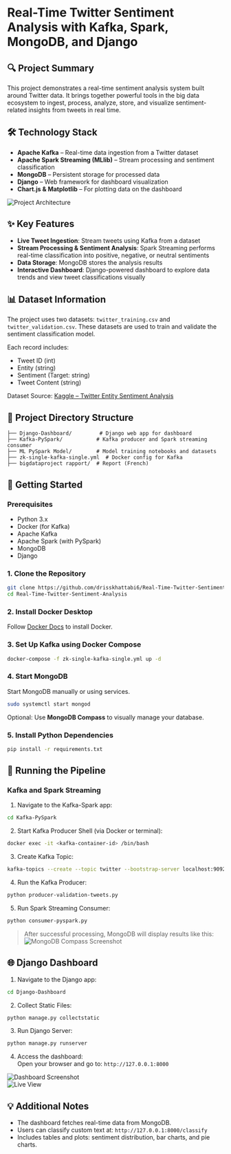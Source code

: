 # Real-Time Twitter Sentiment Analysis with Kafka, Spark, MongoDB, and Django

## 🔍 Project Summary

This project demonstrates a real-time sentiment analysis system built around Twitter data. It brings together powerful tools in the big data ecosystem to ingest, process, analyze, store, and visualize sentiment-related insights from tweets in real time.

## 🛠️ Technology Stack

- **Apache Kafka** – Real-time data ingestion from a Twitter dataset  
- **Apache Spark Streaming (MLlib)** – Stream processing and sentiment classification  
- **MongoDB** – Persistent storage for processed data  
- **Django** – Web framework for dashboard visualization  
- **Chart.js & Matplotlib** – For plotting data on the dashboard  

![Project Architecture](imgs/flow.png)

## ✨ Key Features

- **Live Tweet Ingestion**: Stream tweets using Kafka from a dataset  
- **Stream Processing & Sentiment Analysis**: Spark Streaming performs real-time classification into positive, negative, or neutral sentiments  
- **Data Storage**: MongoDB stores the analysis results  
- **Interactive Dashboard**: Django-powered dashboard to explore data trends and view tweet classifications visually  

## 📊 Dataset Information

The project uses two datasets: `twitter_training.csv` and `twitter_validation.csv`. These datasets are used to train and validate the sentiment classification model.

Each record includes:
- Tweet ID (int)
- Entity (string)
- Sentiment (Target: string)
- Tweet Content (string)

Dataset Source: [Kaggle – Twitter Entity Sentiment Analysis](https://www.kaggle.com/datasets/jp797498e/twitter-entity-sentiment-analysis)

## 📁 Project Directory Structure

```
├── Django-Dashboard/         # Django web app for dashboard
├── Kafka-PySpark/           # Kafka producer and Spark streaming consumer
├── ML PySpark Model/        # Model training notebooks and datasets
├── zk-single-kafka-single.yml  # Docker config for Kafka
├── bigdataproject rapport/  # Report (French)
```

## 🚀 Getting Started

### Prerequisites

- Python 3.x  
- Docker (for Kafka)  
- Apache Kafka  
- Apache Spark (with PySpark)  
- MongoDB  
- Django  

### 1. Clone the Repository

```bash
git clone https://github.com/drisskhattabi6/Real-Time-Twitter-Sentiment-Analysis.git
cd Real-Time-Twitter-Sentiment-Analysis
```

### 2. Install Docker Desktop

Follow [Docker Docs](https://docs.docker.com/get-docker/) to install Docker.

### 3. Set Up Kafka using Docker Compose

```bash
docker-compose -f zk-single-kafka-single.yml up -d
```

### 4. Start MongoDB

Start MongoDB manually or using services.

```bash
sudo systemctl start mongod
```

Optional: Use **MongoDB Compass** to visually manage your database.

### 5. Install Python Dependencies

```bash
pip install -r requirements.txt
```

## 🧠 Running the Pipeline

### Kafka and Spark Streaming

1. Navigate to the Kafka-Spark app:

```bash
cd Kafka-PySpark
```

2. Start Kafka Producer Shell (via Docker or terminal):

```bash
docker exec -it <kafka-container-id> /bin/bash
```

3. Create Kafka Topic:

```bash
kafka-topics --create --topic twitter --bootstrap-server localhost:9092
```

4. Run the Kafka Producer:

```bash
python producer-validation-tweets.py
```

5. Run Spark Streaming Consumer:

```bash
python consumer-pyspark.py
```

> After successful processing, MongoDB will display results like this:  
![MongoDB Compass Screenshot](imgs/img4.png)

## 🌐 Django Dashboard

1. Navigate to the Django app:

```bash
cd Django-Dashboard
```

2. Collect Static Files:

```bash
python manage.py collectstatic
```

3. Run Django Server:

```bash
python manage.py runserver
```

4. Access the dashboard:  
Open your browser and go to: `http://127.0.0.1:8000`

![Dashboard Screenshot](imgs/img2.png)  
![Live View](imgs/img3.png)

## 💡 Additional Notes

- The dashboard fetches real-time data from MongoDB.  
- Users can classify custom text at: `http://127.0.0.1:8000/classify`  
- Includes tables and plots: sentiment distribution, bar charts, and pie charts.



